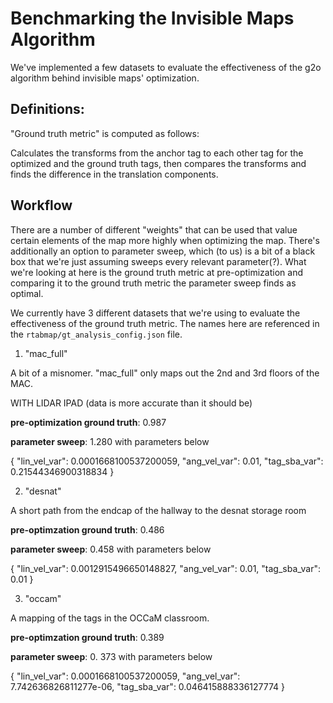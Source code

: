 # Benchmarking the Invisible Maps Algorithm

We've implemented a few datasets to evaluate the effectiveness of the g2o algorithm behind invisible maps' optimization. 

## Definitions:

"Ground truth metric" is computed as follows:

Calculates the transforms from the anchor tag to each other tag for the optimized and the ground truth tags, then compares the transforms and finds the difference in the translation components.

## Workflow
There are a number of different "weights" that can be used that value certain elements of the map more highly when optimizing the map. There's additionally an option to parameter sweep, which (to us) is a bit of a black box that we're just assuming sweeps every relevant parameter(?). What we're looking at here is the ground truth metric at pre-optimization and comparing it to the ground truth metric the parameter sweep finds as optimal.

We currently have 3 different datasets that we're using to evaluate the effectiveness of the ground truth metric. The names here are referenced in the `rtabmap/gt_analysis_config.json` file.

1. "mac_full"

A bit of a misnomer. "mac_full" only maps out the 2nd and 3rd floors of the MAC.

WITH LIDAR IPAD (data is more accurate than it should be)

**pre-optimization ground truth**: 0.987

**parameter sweep**: 1.280 with parameters below

{
  "lin_vel_var": 0.0001668100537200059,
  "ang_vel_var": 0.01,
  "tag_sba_var": 0.21544346900318834
}

2. "desnat"

A short path from the endcap of the hallway to the desnat storage room

**pre-optimzation ground truth**: 0.486

**parameter sweep**: 0.458 with parameters below

{
  "lin_vel_var": 0.0012915496650148827,
  "ang_vel_var": 0.01,
  "tag_sba_var": 0.01
}

3. "occam"

A mapping of the tags in the OCCaM classroom.

**pre-optimzation ground truth**: 0.389

**parameter sweep**: 0. 373 with parameters below

{
  "lin_vel_var": 0.0001668100537200059,
  "ang_vel_var": 7.742636826811277e-06,
  "tag_sba_var": 0.046415888336127774
}